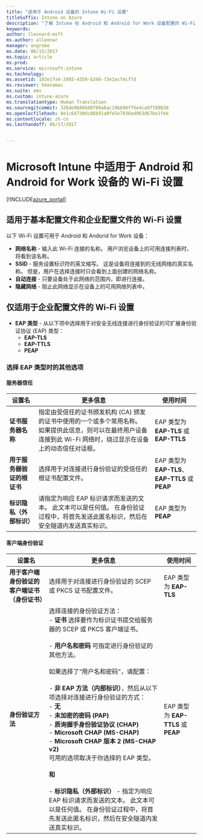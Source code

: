 ```yaml
---
title: "适用于 Android 设备的 Intune Wi-Fi 设置"
titleSuffix: Intune on Azure
description: "了解 Intune 在 Android 和 Android for Work 设备配置的 Wi-Fi 连接设置。"
keywords: 
author: lleonard-msft
ms.author: alleonar
manager: angrobe
ms.date: 06/15/2017
ms.topic: article
ms.prod: 
ms.service: microsoft-intune
ms.technology: 
ms.assetid: 103e17a4-2993-4359-b340-73e2acf4cf7d
ms.reviewer: heenamac
ms.suite: ems
ms.custom: intune-azure
ms.translationtype: Human Translation
ms.sourcegitcommit: 326de9b86b80789a6ac19bb96ff6e4ca97789830
ms.openlocfilehash: 8e1c64730dc8bb91a0fe5e7936ed963d67be1feb
ms.contentlocale: zh-cn
ms.lasthandoff: 06/17/2017


---
```


# <a name="wi-fi-settings-for-android-and-android-for-work-devices-in-microsoft-intune"></a>Microsoft Intune 中适用于 Android 和 Android for Work 设备的 Wi-Fi 设置

[!INCLUDE[azure_portal](./includes/azure_portal.md)]

## <a name="wi-fi-settings-for-basic-and-enterprise-profiles"></a>适用于基本配置文件和企业配置文件的 Wi-Fi 设置

以下 Wi-Fi 设置可用于 Android 和 Andorid for Work 设备：

- **网络名称** - 输入此 Wi-Fi 连接的名称。 用户浏览设备上的可用连接列表时，将看到该名称。
- **SSID** - 服务设置标识符的英文缩写。 这是设备将连接到的无线网络的真实名称。 但是，用户在选择连接时只会看到上面创建的网络名称。
- **自动连接** - 只要设备处于此网络的范围内，即进行连接。
- **隐藏网络** - 阻止此网络显示在设备上的可用网络列表中。


## <a name="wi-fi-settings-for-enterprise-profiles-only"></a>仅适用于企业配置文件的 Wi-Fi 设置

- **EAP 类型** - 从以下项中选择用于对安全无线连接进行身份验证的可扩展身份验证协议 (EAP) 类型：
    - **EAP-TLS**
    - **EAP-TTLS**
    - **PEAP**

### <a name="further-options-when-you-choose-an-eap-type"></a>选择 EAP 类型时的其他选项

#### <a name="server-trust"></a>服务器信任



|设置名|更多信息|使用时间|
|-------------|---------------|-----------|
|**证书服务器名称**|指定由受信任的证书颁发机构 (CA) 颁发的证书中使用的一个或多个常用名称。 如果提供此信息，则可以在最终用户设备连接到此 Wi-Fi 网络时，绕过显示在设备上的动态信任对话框。|EAP 类型为 **EAP-TLS** 或 **EAP-TTLS**|
|**用于服务器验证的根证书**|选择用于对连接进行身份验证的受信任的根证书配置文件。 |EAP 类型为 **EAP-TLS**、**EAP-TTLS** 或 **PEAP**|
|**标识隐私（外部标识）**|请指定为响应 EAP 标识请求而发送的文本。 此文本可以是任何值。 在身份验证过程中，将首先发送此匿名标识，然后在安全隧道内发送真实标识。|EAP 类型为 **PEAP**|


#### <a name="client-authentication"></a>客户端身份验证


|设置名|更多信息|使用时间|
|----------|--------------|----------|
|**用于客户端身份验证的客户端证书（身份证书）**|选择用于对连接进行身份验证的 SCEP 或 PKCS 证书配置文件。|EAP 类型为 **EAP-TLS**|
|**身份验证方法**|选择连接的身份验证方法：<br>- **证书** 选择要作为标识证书提交给服务器的 SCEP 或 PKCS 客户端证书。<br><br>- **用户名和密码** 可指定进行身份验证的其他方法。 <br><br>如果选择了“用户名和密码”，请配置：<br><br>-  **非 EAP 方法（内部标识）**，然后从以下项选择对连接进行身份验证的方式：<br>- **无**<br>- **未加密的密码 (PAP)**<br>- **质询握手身份验证协议 (CHAP)**<br>- **Microsoft CHAP (MS-CHAP)**<br>- **Microsoft CHAP 版本 2 (MS-CHAP v2)**<br>可用的选项取决于你选择的 EAP 类型。<br><br>**和**<br><br>- **标识隐私（外部标识）** - 指定为响应 EAP 标识请求而发送的文本。 此文本可以是任何值。 在身份验证过程中，将首先发送此匿名标识，然后在安全隧道内发送真实标识。|EAP 类型为 **EAP-TTLS** 或 **PEAP**|

